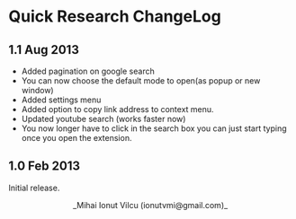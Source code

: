 Quick Research ChangeLog
============


## 1.1 Aug 2013  
 * Added pagination on google search
 * You can now choose the default mode to open(as popup or new window)
 * Added settings menu
 * Added option to copy link address to context menu.
 * Updated youtube search (works faster now) 
 * You now longer have to click in the search box you can just start typing once you open the extension.

## 1.0 Feb 2013
Initial release.

<center> _Mihai Ionut Vilcu (ionutvmi@gmail.com)_</center>